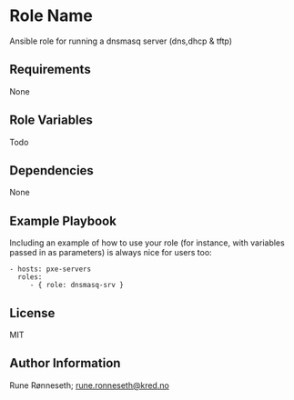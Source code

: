 Role Name
=========

Ansible role for running a dnsmasq server (dns,dhcp & tftp)

Requirements
------------

None

Role Variables
--------------

Todo

Dependencies
------------

None

Example Playbook
----------------

Including an example of how to use your role (for instance, with variables passed in as parameters) is always nice for users too:

    - hosts: pxe-servers
      roles:
         - { role: dnsmasq-srv }

License
-------

MIT

Author Information
------------------

Rune Rønneseth; rune.ronneseth@kred.no
